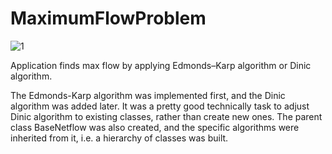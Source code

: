 # MaximumFlowProblem
![1](https://github.com/Tricui11/MaximumFlowProblem/assets/42153889/bff2d8b5-d4dc-4883-8b8e-dd93c35d3098)

Application finds max flow by applying Edmonds–Karp algorithm or Dinic algorithm.

The Edmonds-Karp algorithm was implemented first, and the Dinic algorithm was added later. It was a pretty good technically task to adjust Dinic algorithm to existing classes, rather than create new ones. The parent class BaseNetflow was also created, and the specific algorithms were inherited from it, i.e. a hierarchy of classes was built.
